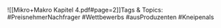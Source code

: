 
![[Mikro+Makro Kapitel 4.pdf#page=2]]Tags & Topics:
   #PreisnehmerNachfrager
   #Wettbewerbs
   #ausProduzenten
   #Kneipenals